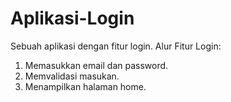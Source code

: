# Aplikasi-Login
Sebuah aplikasi dengan fitur login.
Alur Fitur Login:
1. Memasukkan email dan password.
2. Memvalidasi masukan.
3. Menampilkan halaman home.
